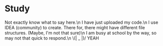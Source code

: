 # Study
Not exactly know what to say here.\n
I have just uploaded my code.\n
I use IDEA (community) to create. There for, there might have different file structures. (Maybe, I'm not that sure)\n
I am busy at school by the way, so may not that quick to respond.\n
\\(| _ |)/ YEAH
